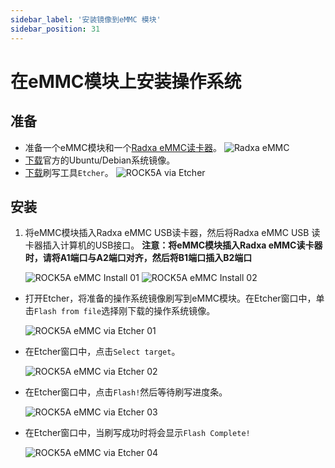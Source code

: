 ```yaml
---
sidebar_label: '安装镜像到eMMC 模块'
sidebar_position: 31
---
```


# 在eMMC模块上安装操作系统

## 准备

- 准备一个eMMC模块和一个[Radxa eMMC读卡器](../../../accessories/emmc_reader)。
![Radxa eMMC](/img/accessories/emmc_related_01.webp)
- [下载](../../official-images)官方的Ubuntu/Debian系统镜像。
- [下载](https://www.balena.io/etcher#download-etcher)刷写工具`Etcher`。
![ROCK5A via Etcher](/img/rock5a/rock5a-etcher.webp)

## 安装

1. 将eMMC模块插入Radxa eMMC USB读卡器，然后将Radxa eMMC USB 读卡器插入计算机的USB接口。
    **注意：将eMMC模块插入Radxa eMMC读卡器时，请将A1端口与A2端口对齐，然后将B1端口插入B2端口**
    
    ![ROCK5A eMMC Install 01](/img/accessories/emmc-install1.webp)
    ![ROCK5A eMMC Install 02](/img/accessories/emmc-install2.webp)

- 打开Etcher，将准备的操作系统镜像刷写到eMMC模块。在Etcher窗口中，单击`Flash from file`选择刚下载的操作系统镜像。
    
    ![ROCK5A eMMC via Etcher 01](/img/rock5a/rock5a-etcher-1.webp)

- 在Etcher窗口中，点击`Select target`。

    ![ROCK5A eMMC via Etcher 02](/img/rock5a/rock5a-etcher-2.webp)

- 在Etcher窗口中，点击`Flash!`然后等待刷写进度条。

    ![ROCK5A eMMC via Etcher 03](/img/rock5a/rock5a-etcher-3.webp)

- 在Etcher窗口中，当刷写成功时将会显示`Flash Complete!`
    
    ![ROCK5A eMMC via Etcher 04](/img/rock5a/rock5a-etcher-4.webp)

